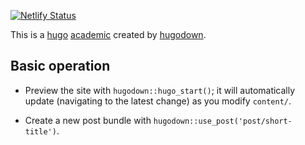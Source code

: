 [![Netlify Status](https://api.netlify.com/api/v1/badges/d4f4cbe8-6e8c-432e-9dd2-e5665346aae1/deploy-status)](https://app.netlify.com/sites/lucid-mayer-06a7e9/deploys)

This is a [hugo](http://gohugo.io/) [academic](https://sourcethemes.com/academic) created by [hugodown](http://hugodown.r-lib.org/).

## Basic operation

* Preview the site with `hugodown::hugo_start()`; it will automatically
  update (navigating to the latest change) as you modify `content/`.

* Create a new post bundle with `hugodown::use_post('post/short-title')`.
